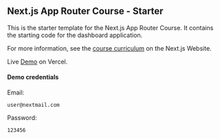 ## Next.js App Router Course - Starter

This is the starter template for the Next.js App Router Course. It contains the starting code for the dashboard application.

For more information, see the [course curriculum](https://nextjs.org/learn) on the Next.js Website.

Live [Demo](https://nextjs-dashboard-gules-eight-12.vercel.app/) on Vercel.

#### Demo credentials


Email:
```
user@nextmail.com
```
Password: 
```
123456
```